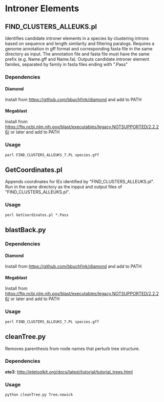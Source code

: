 # Introner Elements

## FIND_CLUSTERS_ALLEUKS.pl

Identifies candidate introner elements in a species by clustering introns based on sequence and length similarity and filtering paralogs. Requires a genome annotation in gff format and corresponding fasta file in the same directory as input. The annotation file and fasta file must have the same prefix (e.g. Name.gff and Name.fa). Outputs candidate introner element familes, separated by family in fasta files ending with ".Pass"

### Dependencies

#### Diamond
Install from https://github.com/bbuchfink/diamond and add to PATH

#### Megablast
Install from https://ftp.ncbi.nlm.nih.gov/blast/executables/legacy.NOTSUPPORTED/2.2.26/ or later and add to PATH


### Usage

```
perl FIND_CLUSTERS_ALLEUKS_7.PL species.gff
```

## GetCoordinates.pl
Appends coordinates for IEs identified by "FIND_CLUSTERS_ALLEUKS.pl". Run in the same directory as the inpput and output files of "FIND_CLUSTERS_ALLEUKS.pl".

### Usage

```
perl GetCoordinates.pl *.Pass
```

## blastBack.py

### Dependencies

#### Diamond
Install from https://github.com/bbuchfink/diamond and add to PATH

#### Megablast
Install from https://ftp.ncbi.nlm.nih.gov/blast/executables/legacy.NOTSUPPORTED/2.2.26/ or later and add to PATH


### Usage

```
perl FIND_CLUSTERS_ALLEUKS_7.PL species.gff
```


## cleanTree.py
Removes parenthesis from node names that perturb tree structure.

### Dependencies

**ete3**: http://etetoolkit.org/docs/latest/tutorial/tutorial_trees.html

### Usage
```
python cleanTree.py Tree.newick
```
